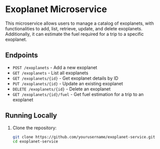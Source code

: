 # Exoplanet Microservice

This microservice allows users to manage a catalog of exoplanets, with functionalities to add, list, retrieve, update, and delete exoplanets. Additionally, it can estimate the fuel required for a trip to a specific exoplanet.

## Endpoints

- `POST /exoplanets` - Add a new exoplanet
- `GET /exoplanets` - List all exoplanets
- `GET /exoplanets/{id}` - Get exoplanet details by ID
- `PUT /exoplanets/{id}` - Update an existing exoplanet
- `DELETE /exoplanets/{id}` - Delete an exoplanet
- `GET /exoplanets/{id}/fuel` - Get fuel estimation for a trip to an exoplanet

## Running Locally

1. Clone the repository:
   ```sh
   git clone https://github.com/yourusername/exoplanet-service.git
   cd exoplanet-service

